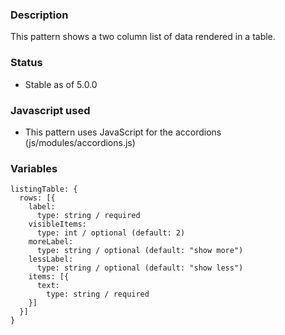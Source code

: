 ### Description
This pattern shows a two column list of data rendered in a table.

### Status
* Stable as of 5.0.0

### Javascript used
* This pattern uses JavaScript for the accordions (js/modules/accordions.js)

### Variables
~~~
listingTable: {
  rows: [{
    label: 
      type: string / required
    visibleItems:
      type: int / optional (default: 2)
    moreLabel: 
      type: string / optional (default: "show more")
    lessLabel: 
      type: string / optional (default: "show less")
    items: [{  
      text: 
        type: string / required
    }]
  }]
}
~~~
